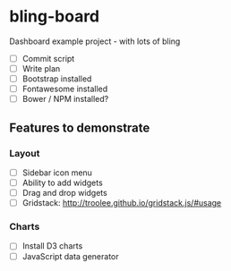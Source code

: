 # bling-board
Dashboard example project - with lots of bling

- [ ] Commit script
- [ ] Write plan
- [ ] Bootstrap installed
- [ ] Fontawesome installed
- [ ] Bower / NPM installed?

## Features to demonstrate

### Layout
- [ ] Sidebar icon menu
- [ ] Ability to add widgets
- [ ] Drag and drop widgets
- [ ] Gridstack: http://troolee.github.io/gridstack.js/#usage 

### Charts
- [ ] Install D3 charts
- [ ] JavaScript data generator
